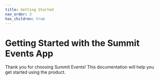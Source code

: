 ```yaml
---
title: Getting Started
nav_order: 3
has_children: true
---
```

# Getting Started with the Summit Events App

Thank you for choosing Summit Events!  This documentation will help you get started using the product.

